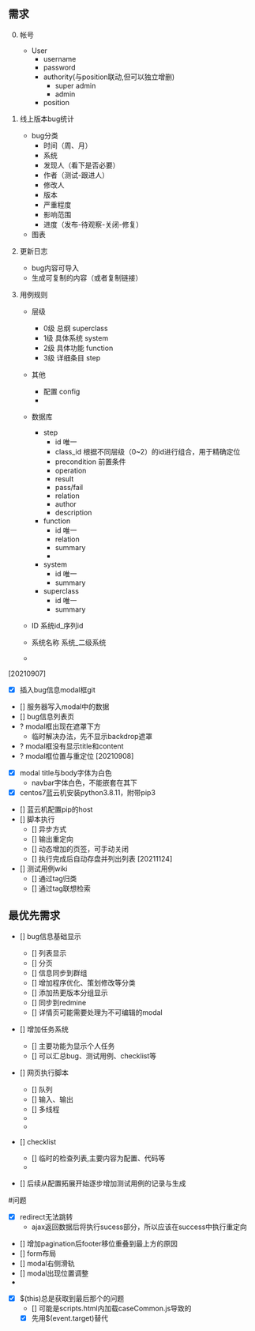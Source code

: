 ## 需求

0. 帐号
    - User
        - username
        - password
        - authority(与position联动,但可以独立增删)
            - super admin
            - admin
        - position

1. 线上版本bug统计
    - bug分类
        - 时间（周、月）
        - 系统
        - 发现人（看下是否必要）
        - 作者（测试-跟进人）
        - 修改人
        - 版本
        - 严重程度
        - 影响范围
        - 进度（发布-待观察-关闭-修复）
    - 图表
2. 更新日志
    - bug内容可导入
    - 生成可复制的内容（或者复制链接）
<!-- 3. 策划占用配置表格功能 -->

3. 用例规则
    - 层级
        - 0级 总纲 superclass 
        - 1级 具体系统 system
        - 2级 具体功能 function
        - 3级 详细条目 step
    - 其他
        - 配置 config
        - 
    - 数据库
        - step
            - id 唯一
            - class_id 根据不同层级（0~2）的id进行组合，用于精确定位
            - precondition 前置条件
            - operation
            - result
            - pass/fail
            - relation
            - author
            - description
        - function
            - id 唯一
            - relation
            - summary
            - 
        - system
            - id 唯一
            - summary
        - superclass
            - id 唯一
            - summary

    - ID 系统id_序列id
    - 系统名称 系统_二级系统
    - 

[20210907]
- [x] 插入bug信息modal框git
- [] 服务器写入modal中的数据
- [] bug信息列表页
- ? modal框出现在遮罩下方
    - 临时解决办法，先不显示backdrop遮罩
- ? modal框没有显示title和content
- ? modal框位置与重定位
[20210908]
- [x] modal title与body字体为白色
    - navbar字体白色，不能嵌套在其下
- [x] centos7蓝云机安装python3.8.11，附带pip3
- [] 蓝云机配置pip的host
- [] 脚本执行
    - [] 异步方式
    - [] 输出重定向
    - [] 动态增加的页签，可手动关闭
    - [] 执行完成后自动存盘并列出列表
[20211124]
- [] 测试用例wiki
    - [] 通过tag归类
    - [] 通过tag联想检索

## 最优先需求

- [] bug信息基础显示
    - [] 列表显示
    - [] 分页
    - [] 信息同步到群组
    - [] 增加程序优化、策划修改等分类
    - [] 添加热更版本分组显示
    - [] 同步到redmine
    - [] 详情页可能需要处理为不可编辑的modal
- [] 增加任务系统
    - [] 主要功能为显示个人任务
    - [] 可以汇总bug、测试用例、checklist等

- [] 网页执行脚本
    - [] 队列
    - [] 输入、输出
    - [] 多线程
    - 
    - 
- [] checklist
    - [] 临时的检查列表,主要内容为配置、代码等
    - 
- [] 后续从配置拓展开始逐步增加测试用例的记录与生成

#问题
- [x] redirect无法跳转
    - ajax返回数据后将执行sucess部分，所以应该在success中执行重定向
- [] 增加pagination后footer移位重叠到最上方的原因
- [] form布局
- [] modal右侧滑轨
- [] modal出现位置调整
- 
- [x] $(this)总是获取到最后那个的问题
    - [] 可能是scripts.html内加载caseCommon.js导致的
    - [x] 先用$(event.target)替代
